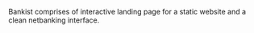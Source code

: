 Bankist comprises of interactive landing page for a static website and a clean netbanking interface.
